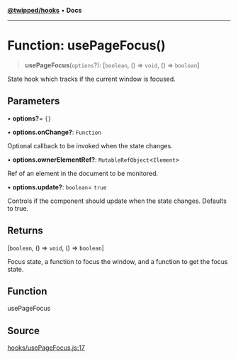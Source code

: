 [**@twipped/hooks**](../../README.md) • **Docs**

***

# Function: usePageFocus()

> **usePageFocus**(`options`?): [`boolean`, () => `void`, () => `boolean`]

State hook which tracks if the current window is focused.

## Parameters

• **options?**= `{}`

• **options.onChange?**: `Function`

Optional callback to be invoked when the state changes.

• **options.ownerElementRef?**: `MutableRefObject`\<`Element`\>

Ref of an element in the document to be monitored.

• **options.update?**: `boolean`= `true`

Controls if the component should update when the state changes. Defaults to true.

## Returns

[`boolean`, () => `void`, () => `boolean`]

Focus state, a function to focus the window, and a function to get the focus state.

## Function

usePageFocus

## Source

[hooks/usePageFocus.js:17](https://github.com/Twipped/hooks/blob/main/hooks/usePageFocus.js#L17)
